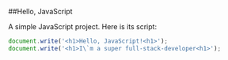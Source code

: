##Hello, JavaScript

A simple JavaScript project.
Here is its script:

```javascript
document.write('<h1>Hello, JavaScript!<h1>');
document.write('<h1>I\`m a super full-stack-developer<h1>');  

```
